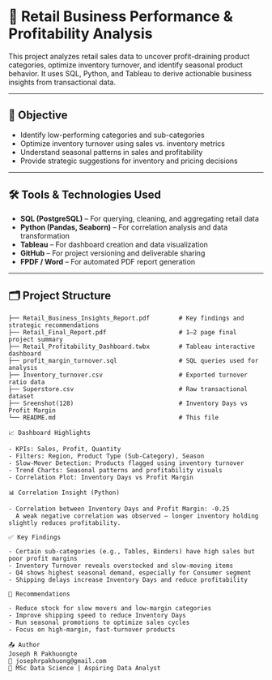 # 🛒 Retail Business Performance & Profitability Analysis

This project analyzes retail sales data to uncover profit-draining product categories, optimize inventory turnover, and identify seasonal product behavior. It uses SQL, Python, and Tableau to derive actionable business insights from transactional data.

---

## 📌 Objective

- Identify low-performing categories and sub-categories  
- Optimize inventory turnover using sales vs. inventory metrics  
- Understand seasonal patterns in sales and profitability  
- Provide strategic suggestions for inventory and pricing decisions  

---

## 🛠 Tools & Technologies Used

- **SQL (PostgreSQL)** – For querying, cleaning, and aggregating retail data  
- **Python (Pandas, Seaborn)** – For correlation analysis and data transformation  
- **Tableau** – For dashboard creation and data visualization  
- **GitHub** – For project versioning and deliverable sharing  
- **FPDF / Word** – For automated PDF report generation  

---

## 🗂 Project Structure

```plaintext
├── Retail_Business_Insights_Report.pdf        # Key findings and strategic recommendations
├── Retail_Final_Report.pdf                    # 1–2 page final project summary
├── Retail_Profitability_Dashboard.twbx        # Tableau interactive dashboard
├── profit_margin_turnover.sql                 # SQL queries used for analysis
├── Inventory_turnover.csv                     # Exported turnover ratio data
├── Superstore.csv                             # Raw transactional dataset
├── Sreenshot(128)                             # Inventory Days vs Profit Margin
└── README.md                                  # This file

📈 Dashboard Highlights

- KPIs: Sales, Profit, Quantity
- Filters: Region, Product Type (Sub-Category), Season
- Slow-Mover Detection: Products flagged using inventory turnover
- Trend Charts: Seasonal patterns and profitability visuals
- Correlation Plot: Inventory Days vs Profit Margin

📊 Correlation Insight (Python)

- Correlation between Inventory Days and Profit Margin: -0.25
  A weak negative correlation was observed — longer inventory holding slightly reduces profitability.

✅ Key Findings

- Certain sub-categories (e.g., Tables, Binders) have high sales but poor profit margins
- Inventory Turnover reveals overstocked and slow-moving items
- Q4 shows highest seasonal demand, especially for Consumer segment
- Shipping delays increase Inventory Days and reduce profitability

📌 Recommendations

- Reduce stock for slow movers and low-margin categories
- Improve shipping speed to reduce Inventory Days
- Run seasonal promotions to optimize sales cycles
- Focus on high-margin, fast-turnover products

📤 Author
Joseph R Pakhuongte
📧 josephrpakhuong@gmail.com
📘 MSc Data Science | Aspiring Data Analyst



